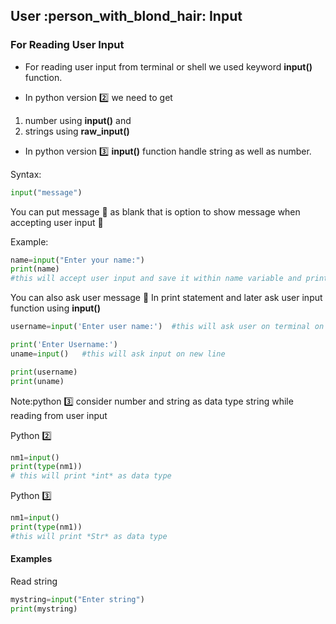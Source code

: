 ## User :person_with_blond_hair: Input

### For Reading User Input
- For reading user input from terminal or shell we used keyword **input()** function.

- In python version :two: we need to get
1. number using **input()** and
2. strings using **raw_input()**

- In python  version :three: **input()**  function handle string as well as number.

Syntax:
```python
input("message")
```
You can put message  :speech_balloon: as blank that is option to show message when accepting user input :thought_balloon:

Example:
```python
name=input("Enter your name:")
print(name)
#this will accept user input and save it within name variable and print name.
```

You can also ask user message :speech_balloon: In print statement and later ask user input function using **input()**
```python
username=input('Enter user name:')  #this will ask user on terminal on same line

print('Enter Username:')
uname=input()   #this will ask input on new line

print(username)
print(uname)
```

Note:python :three: consider number and string as data type string while reading from user input

Python :two:
```python
nm1=input()
print(type(nm1))
# this will print *int* as data type
```

Python :three:
```python
nm1=input()
print(type(nm1))
#this will print *Str* as data type
```

#### Examples
Read string
```python
mystring=input("Enter string")
print(mystring)
```
